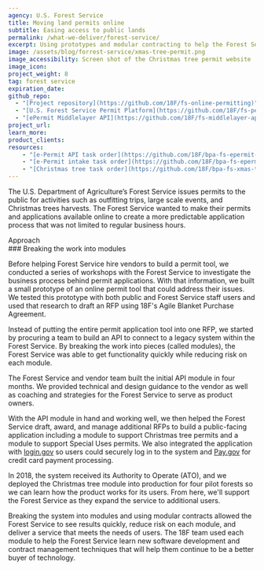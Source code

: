 ```yaml
---
agency: U.S. Forest Service
title: Moving land permits online
subtitle: Easing access to public lands
permalink: /what-we-deliver/forest-service/
excerpt: Using prototypes and modular contracting to help the Forest Service buy and develop an online permitting system.
image: /assets/blog/forrest-service/xmas-tree-permit.png
image_accessibility: Screen shot of the Christmas tree permit website
image_icon:
project_weight: 8
tag: forest service
expiration_date:
github_repo:
  - "[Project repository](https://github.com/18F/fs-online-permitting)"
  - "[U.S. Forest Service Permit Platform](https://github.com/18F/fs-permit-platform)"
  - "[ePermit Middlelayer API](https://github.com/18F/fs-middlelayer-api)"
project_url:
learn_more:
product_clients:
resources:
    - "[e-Permit API task order](https://github.com/18F/bpa-fs-epermit-api)"
    - "[e-Permit intake task order](https://github.com/18F/bpa-fs-epermit-intake)"
    - "[Christmas tree task order](https://github.com/18F/bpa-fs-xmas-trees)"
---
```


The U.S. Department of Agriculture’s Forest Service issues permits to the public for activities such as outfitting trips, large scale events, and Christmas trees harvests. The Forest Service wanted to make their permits and applications available online to create a more predictable application process that was not limited to regular business hours.

<div class="text-uppercase">Approach</div>
### Breaking the work into modules

Before helping Forest Service hire vendors to build a permit tool, we conducted a series of workshops with the Forest Service to investigate the business process behind permit applications. With that information, we built a small prototype of an online permit tool that could address their issues. We tested this prototype with both public and Forest Service staff users and used that research to draft an RFP using 18F's Agile Blanket Purchase Agreement.

Instead of putting the entire permit application tool into one RFP, we started by procuring a team to build an API to connect to a legacy system within the Forest Service. By breaking the work into pieces (called modules), the Forest Service was able to get functionality quickly while reducing risk on each module.

The Forest Service and vendor team built the initial API module in four months. We provided technical and design guidance to the vendor as well as coaching and strategies for the Forest Service to serve as product owners.

With the API module in hand and working well, we then helped the Forest Service draft, award, and manage additional RFPs to build a public-facing application including a module to support Christmas tree permits and a module to support Special Uses permits. We also integrated the application with [login.gov](http://login.gov) so users could securely log in to the system and [Pay.gov](https://pay.gov) for credit card payment processing.

In 2018, the system received its Authority to Operate (ATO), and we deployed the Christmas tree module into production for four pilot forests so we can learn how the product works for its users. From here, we'll support the Forest Service as they expand the service to additional users.

Breaking the system into modules and using modular contracts allowed the Forest Service to see results quickly, reduce risk on each module, and deliver a service that meets the needs of users. The 18F team used each module to help the Forest Service learn new software development and contract management techniques that will help them continue to be a better buyer of technology.
